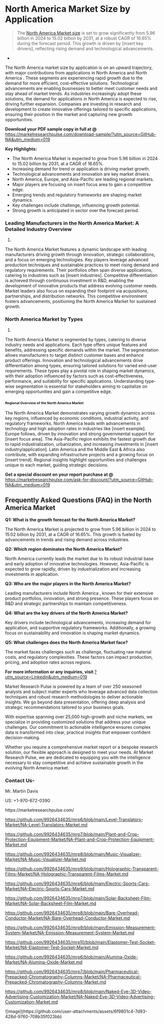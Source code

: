 <h1>North America  Market&nbsp;Size by Application</h1><blockquote><p>The <a href="https://marketresearchpulse.com/download-sample/?utm_source=GitHub-NA&amp;utm_medium=019">North America  Market size</a> is set to grow significantly from 5.96 billion in 2024 to 15.02 billion by 2031, at a robust CAGR of 16.65% during the forecast period. This growth is driven by [insert key drivers], reflecting rising demand and technological advancements.</p></blockquote><ul><li></li></ul><p>The North America  market size by application is on an upward trajectory, with major contributions from applications in North America  and North America . These segments are experiencing rapid growth due to the demand for more efficient, cost-effective solutions. Technological advancements are enabling businesses to better meet customer needs and stay ahead of market trends. As industries increasingly adopt these solutions, the demand for applications in North America  is expected to rise, driving further expansion. Companies are investing in research and development to create innovative offerings tailored to specific applications, ensuring their position in the market and capturing new growth opportunities.</p><p><strong>Download your PDF sample copy in full at @ </strong><a href="https://marketresearchpulse.com/download-sample/?utm_source=GitHub-NA&amp;utm_medium=019">https://marketresearchpulse.com/download-sample/?utm_source=GitHub-NA&amp;utm_medium=019</a></p><p><strong>Key Highlights: </strong></p><ul><li>The North America  Market is expected to grow from 5.96 billion in 2024 to 15.02 billion by 2031, at a CAGR of 16.65%.</li><li>Increasing demand for trend or application is driving market growth.</li><li>Technological advancements and innovation are key market drivers.</li><li>North America, Europe, and Asia-Pacific are leading regional markets.</li><li>Major players are focusing on insert focus area to gain a competitive edge.</li><li>Emerging trends and regulatory frameworks are shaping market dynamics.</li><li>Key challenges include challenge, influencing growth potential.</li><li>Strong growth is anticipated in sector over the forecast period.</li></ul><h3>Leading Manufacturers in the North America  Market: A Detailed Industry Overview</h3><ol><li></li></ol><div class="flex max-w-full flex-col flex-grow"><div class="min-h-8 text-message flex w-full flex-col items-end gap-2 whitespace-normal break-words [.text-message+&amp;]:mt-5" dir="auto" data-message-author-role="assistant" data-message-id="fd8432e4-4910-450d-b182-61b7bfb0a01f" data-message-model-slug="gpt-4o"><div class="flex w-full flex-col gap-1 empty:hidden first:pt-[3px]"><div class="markdown prose w-full break-words dark:prose-invert light"><p>The North America  Market features a dynamic landscape with leading manufacturers driving growth through innovation, strategic collaborations, and a focus on emerging technologies. Key players leverage advanced production techniques and sustainable practices to meet rising demand and regulatory requirements. Their portfolios often span diverse applications, catering to industries such as [insert industries]. Competitive differentiation is achieved through continuous investment in R&amp;D, enabling the development of innovative products that address evolving customer needs. Market leaders also focus on expanding their footprint via acquisitions, partnerships, and distribution networks. This competitive environment fosters advancements, positioning the North America  Market for sustained growth.</p></div></div></div></div><h3>North America  Market by Types</h3><ol><li></li></ol><div class="flex max-w-full flex-col flex-grow"><div class="min-h-8 text-message flex w-full flex-col items-end gap-2 whitespace-normal break-words [.text-message+&amp;]:mt-5" dir="auto" data-message-author-role="assistant" data-message-id="084470be-0bb7-4664-bddf-5156b4f41249" data-message-model-slug="gpt-4o-mini"><div class="flex w-full flex-col gap-1 empty:hidden first:pt-[3px]"><div class="markdown prose w-full break-words dark:prose-invert light"><p>The North America  Market is segmented by types, catering to diverse industry needs and applications. Each type offers unique features and benefits, addressing specific demands within the market. The segmentation allows manufacturers to target distinct customer bases and enhance product offerings. Innovation and technological advancements drive differentiation among types, ensuring tailored solutions for varied end-user requirements. These types play a pivotal role in shaping market dynamics, with their adoption influenced by factors such as cost-effectiveness, performance, and suitability for specific applications. Understanding type-wise segmentation is essential for stakeholders aiming to capitalize on emerging opportunities and gain a competitive edge.</p></div></div></div></div><h3><span style="font-size: 11px;">Regional Overview of the North America  Market</span></h3><div class="flex max-w-full flex-col flex-grow"><div class="min-h-8 text-message flex w-full flex-col items-end gap-2 whitespace-normal break-words [.text-message+&amp;]:mt-5" dir="auto" data-message-author-role="assistant" data-message-id="e9038762-ce64-4e30-91c9-9bd413514231" data-message-model-slug="gpt-4o-mini"><div class="flex w-full flex-col gap-1 empty:hidden first:pt-[3px]"><div class="markdown prose w-full break-words dark:prose-invert light"><p>The North America  Market demonstrates varying growth dynamics across key regions, influenced by economic conditions, industrial activity, and regulatory frameworks. North America leads with advancements in technology and high adoption rates in industries like [insert example]. Europe follows, driven by innovation and strong governmental support for [insert focus area]. The Asia-Pacific region exhibits the fastest growth due to rapid industrialization, urbanization, and increasing investments in [insert industry/application]. Latin America and the Middle East &amp; Africa also contribute, with expanding infrastructure projects and a growing focus on [insert trend]. Regional insights highlight opportunities and challenges unique to each market, guiding strategic decisions.</p></div></div></div></div><p><strong>Get a special discount on your report purchase at @ </strong><a href="https://marketresearchpulse.com/ask-for-discount/?utm_source=GitHub-NA&amp;utm_medium=019">https://marketresearchpulse.com/ask-for-discount/?utm_source=GitHub-NA&amp;utm_medium=019</a></p><h2>Frequently Asked Questions (FAQ) in the North America  Market</h2><p><strong>Q1: What is the growth forecast for the North America  Market?</strong></p><p>The North America  Market is projected to grow from 5.96 billion in 2024 to 15.02 billion by 2031, at a CAGR of 16.65%. This growth is fueled by advancements in trends and rising demand across industries.</p><p><strong>Q2: Which region dominates the North America  Market?</strong></p><p>North America currently leads the market due to its robust industrial base and early adoption of innovative technologies. However, Asia-Pacific is expected to grow rapidly, driven by industrialization and increasing investments in application.</p><p><strong>Q3: Who are the major players in the North America  Market?</strong></p><p>Leading manufacturers include North America , known for their extensive product portfolios, innovation, and strong presence. These players focus on R&amp;D and strategic partnerships to maintain competitiveness.</p><p><strong>Q4: What are the key drivers of the North America  Market?</strong></p><p>Key drivers include technological advancements, increasing demand for application, and supportive regulatory frameworks. Additionally, a growing focus on sustainability and innovation is shaping market dynamics.</p><p><strong>Q5: What challenges does the North America  Market face?</strong></p><p>The market faces challenges such as challenge, fluctuating raw material costs, and regulatory complexities. These factors can impact production, pricing, and adoption rates across regions.</p><p><strong>For more information or any inquiries, visit&nbsp;</strong><a href="?utm_source=Linkedin&utm_medium=019">?utm_source=Linkedin&utm_medium=019</a></p><p>Market Research Pulse is powered by a team of over 250 seasoned analysts and subject matter experts who leverage advanced data collection techniques and robust research methodologies to deliver actionable insights. We go beyond data presentation, offering deep analysis and strategic recommendations tailored to your business goals.</p><p>With expertise spanning over 25,000 high-growth and niche markets, we specialize in providing customized solutions that address your unique challenges. Our commitment to actionable intelligence ensures complex data is transformed into clear, practical insights that empower confident decision-making.</p><p>Whether you require a comprehensive market report or a bespoke research solution, our flexible approach is designed to meet your needs. At Market Research Pulse, we are dedicated to equipping you with the intelligence necessary to stay competitive and achieve sustainable growth in the evolving North America  market.</p><h3><strong>Contact Us-</strong></h3><p>Mr. Martin Davis</p><p>US: +1-970-672-0390</p><p>https://marketresearchpulse.com/</p><p><a href="https://github.com/9926434635/mrp6/blob/main/Level-Translators-Market/NA-Level-Translators-Market.md">https://github.com/9926434635/mrp6/blob/main/Level-Translators-Market/NA-Level-Translators-Market.md</a></p><p><a href="https://github.com/9926434635/mrp7/blob/main/Plant-and-Crop-Protection-Equipment-Market/NA-Plant-and-Crop-Protection-Equipment-Market.md">https://github.com/9926434635/mrp7/blob/main/Plant-and-Crop-Protection-Equipment-Market/NA-Plant-and-Crop-Protection-Equipment-Market.md</a></p><p><a href="https://github.com/9926434635/mrp8/blob/main/Music-Visualizer-Market/NA-Music-Visualizer-Market.md">https://github.com/9926434635/mrp8/blob/main/Music-Visualizer-Market/NA-Music-Visualizer-Market.md</a></p><p><a href="https://github.com/9926434635/mrp9/blob/main/Holographic-Transparent-Films-Market/NA-Holographic-Transparent-Films-Market.md">https://github.com/9926434635/mrp9/blob/main/Holographic-Transparent-Films-Market/NA-Holographic-Transparent-Films-Market.md</a></p><p><a href="https://github.com/9926434635/mrp6/blob/main/Electric-Sports-Cars-Market/NA-Electric-Sports-Cars-Market.md">https://github.com/9926434635/mrp6/blob/main/Electric-Sports-Cars-Market/NA-Electric-Sports-Cars-Market.md</a></p><p><a href="https://github.com/9926434635/mrp7/blob/main/Solar-Backsheet-Film-Market/NA-Solar-Backsheet-Film-Market.md">https://github.com/9926434635/mrp7/blob/main/Solar-Backsheet-Film-Market/NA-Solar-Backsheet-Film-Market.md</a></p><p><a href="https://github.com/9926434635/mrp8/blob/main/Bare-Overhead-Conductor-Market/NA-Bare-Overhead-Conductor-Market.md">https://github.com/9926434635/mrp8/blob/main/Bare-Overhead-Conductor-Market/NA-Bare-Overhead-Conductor-Market.md</a></p><p><a href="https://github.com/9926434635/mrp9/blob/main/Emission-Measurement-System-Market/NA-Emission-Measurement-System-Market.md">https://github.com/9926434635/mrp9/blob/main/Emission-Measurement-System-Market/NA-Emission-Measurement-System-Market.md</a></p><p><a href="https://github.com/9926434635/mrp10/blob/main/Elastomer-Test-Socket-Market/NA-Elastomer-Test-Socket-Market.md">https://github.com/9926434635/mrp10/blob/main/Elastomer-Test-Socket-Market/NA-Elastomer-Test-Socket-Market.md</a></p><p><a href="https://github.com/9926434635/mrp6/blob/main/Alumina-Oxide-Market/NA-Alumina-Oxide-Market.md">https://github.com/9926434635/mrp6/blob/main/Alumina-Oxide-Market/NA-Alumina-Oxide-Market.md</a></p><p><a href="https://github.com/9926434635/mrp7/blob/main/Pharmaceutical-Prepacked-Chromatography-Columns-Market/NA-Pharmaceutical-Prepacked-Chromatography-Columns-Market.md">https://github.com/9926434635/mrp7/blob/main/Pharmaceutical-Prepacked-Chromatography-Columns-Market/NA-Pharmaceutical-Prepacked-Chromatography-Columns-Market.md</a></p><p><a href="https://github.com/9926434635/mrp8/blob/main/Naked-Eye-3D-Video-Advertising-Customization-Market/NA-Naked-Eye-3D-Video-Advertising-Customization-Market.md">https://github.com/9926434635/mrp8/blob/main/Naked-Eye-3D-Video-Advertising-Customization-Market/NA-Naked-Eye-3D-Video-Advertising-Customization-Market.md</a></p>
![image](https://github.com/user-attachments/assets/6f9801c4-7d93-428d-9760-708b35f023bb)
